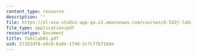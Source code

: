 ```yaml
---
content_type: resource
description: ''
file: https://ol-ocw-studio-app-qa.s3.amazonaws.com/courses/6-542j-laboratory-on-the-physiology-acoustics-and-perception-of-speech-fall-2005/571b2df8e8c86ade174d2c7cf7b7168a_fa01lab01.pdf
file_type: application/pdf
resourcetype: Document
title: fa01lab01.pdf
uid: 571b2df8-e8c8-6ade-174d-2c7cf7b7168a
---
```

